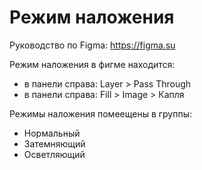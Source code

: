 # Режим наложения
Руководство по Figma: https://figma.su

Режим наложения в фигме находится:
* в панели справа: Layer > Pass Through
* в панели справа: Fill > Image > Капля

Режимы наложения помеещены в группы:
* Нормальный
* Затемняющий
* Осветляющий